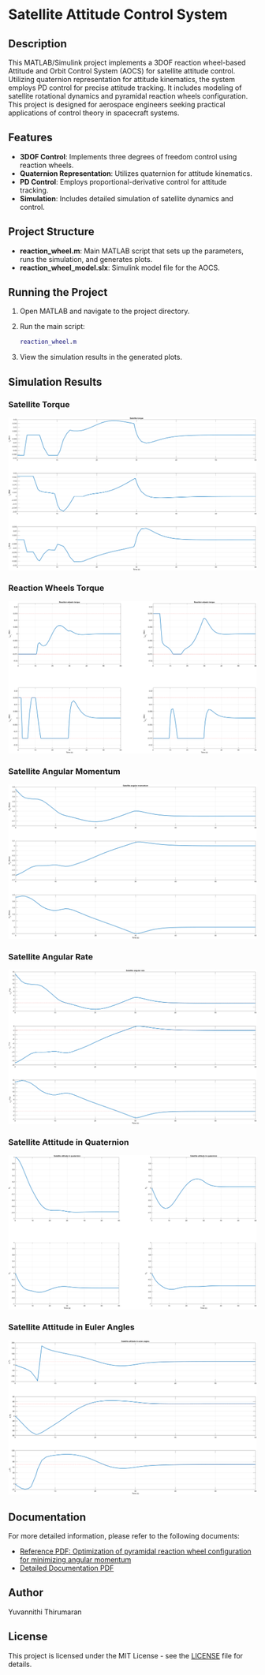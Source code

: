 # Satellite Attitude Control System

## Description

This MATLAB/Simulink project implements a 3DOF reaction wheel-based Attitude and Orbit Control System (AOCS) for satellite attitude control. Utilizing quaternion representation for attitude kinematics, the system employs PD control for precise attitude tracking. It includes modeling of satellite rotational dynamics and pyramidal reaction wheels configuration. This project is designed for aerospace engineers seeking practical applications of control theory in spacecraft systems.

## Features

- **3DOF Control**: Implements three degrees of freedom control using reaction wheels.
- **Quaternion Representation**: Utilizes quaternion for attitude kinematics.
- **PD Control**: Employs proportional-derivative control for attitude tracking.
- **Simulation**: Includes detailed simulation of satellite dynamics and control.

## Project Structure

- **reaction_wheel.m**: Main MATLAB script that sets up the parameters, runs the simulation, and generates plots.
- **reaction_wheel_model.slx**: Simulink model file for the AOCS.

## Running the Project

1. Open MATLAB and navigate to the project directory.
2. Run the main script:

    ```matlab
    reaction_wheel.m
    ```

3. View the simulation results in the generated plots.

## Simulation Results

### Satellite Torque

![Satellite Torque](Images/sat_torque.png)

### Reaction Wheels Torque

![Satellite Torque](Images/reaction_wheels_torque.png)

### Satellite Angular Momentum

![Satellite Torque](Images/sat_angular_momentum.png)

### Satellite Angular Rate

![Satellite Torque](Images/sat_angular_rate.png)

### Satellite Attitude in Quaternion

![Satellite Torque](Images/sat_attitude_quaternion.png)

### Satellite Attitude in Euler Angles

![Satellite Torque](Images/sat_attitude_euler_angles.png)

## Documentation

For more detailed information, please refer to the following documents:

- [Reference PDF: Optimization of pyramidal reaction wheel configuration for minimizing angular momentum](Docs/Reference.pdf)
- [Detailed Documentation PDF](Docs/Documentation.pdf)

## Author

Yuvannithi Thirumaran

## License

This project is licensed under the MIT License - see the [LICENSE](LICENSE) file for details.
